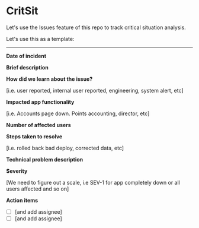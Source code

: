 # CritSit

Let's use the Issues feature of this repo to track critical situation analysis.

Let's use this as a template:
********************************


**Date of incident**

**Brief description**

**How did we learn about the issue?**

[i.e. user reported, internal user reported, engineering, system alert, etc]

**Impacted app functionality**

[i.e. Accounts page down. Points accounting, director, etc]

**Number of affected users**

**Steps taken to resolve**

[i.e. rolled back bad deploy, corrected data, etc]

**Technical problem description**

**Severity**

[We need to figure out a scale, i.e SEV-1 for app completely down or all users affected and so on]

**Action items**

- [ ] [and add assignee]
- [ ] [and add assignee]
